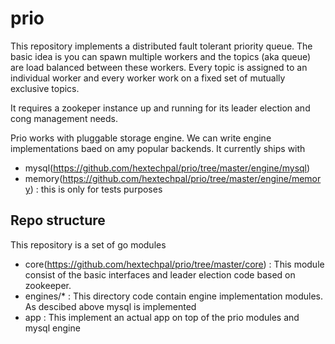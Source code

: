 # prio

This repository implements a distributed fault tolerant priority queue.
The basic idea is you can spawn multiple workers and the topics (aka queue) are load balanced between these workers.
Every topic is assigned to an individual worker and every worker work on a fixed set of mutually exclusive topics.

It requires a zookeper instance up and running for its leader election and cong management needs.

Prio works with pluggable storage engine. We can write engine implementations baed on amy popular backends. It currently ships with 

- mysql(https://github.com/hextechpal/prio/tree/master/engine/mysql)
- memory(https://github.com/hextechpal/prio/tree/master/engine/memory) : this is only for tests purposes


## Repo structure 

This repository is a set of go modules

- core(https://github.com/hextechpal/prio/tree/master/core) : This module consist of the basic interfaces and leader election code based on zookeeper. 
- engines/* : This directory code contain engine implementation modules. As descibed above mysql is implemented
- app : This implement an actual app on top of the prio modules and mysql engine

